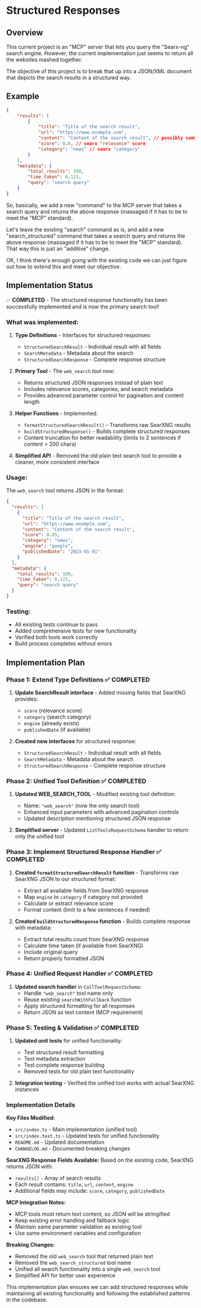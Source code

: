 # Structured Responses

## Overview

This current project is an "MCP" server that lets you query the "Searx-ng" search engine.
However, the current implementation just seems to return all the websites mashed together.

The objective of this project is to break that up into a JSON/XML document that
depicts the search results in a structured way.

## Example

```json
{
    "results": [
        {
            "title": "Title of the search result",
            "url": "https://www.example.com",
            "content": "Content of the search result", // possibly summarized, limited to a few sentences
            "score": 0.0, // searx "relevance" score
            "category": "news" // searx "category"
        }
    ],
    "metadata": {
        "total_results": 100,
        "time_taken": 0.123,
        "query": "search query"
    }
}
```

So, basically, we add a new "command" to the MCP server that takes a search query and returns the above response (massaged if it has to be to meet the "MCP" standard).

Let's leave the existing "search" command as is, and add a new "search_structured" command that takes a search query and returns the above response (massaged if it has to be to meet the "MCP" standard). That way this is just an "additive" change.

OK, I think there's enough going with the existing code we can just figure out how to extend this and meet our objective.

## Implementation Status

✅ **COMPLETED** - The structured response functionality has been successfully implemented and is now the primary search tool!

### What was implemented:

1. **Type Definitions** - Interfaces for structured responses:
   - `StructuredSearchResult` - Individual result with all fields
   - `SearchMetadata` - Metadata about the search
   - `StructuredSearchResponse` - Complete response structure

2. **Primary Tool** - The `web_search` tool now:
   - Returns structured JSON responses instead of plain text
   - Includes relevance scores, categories, and search metadata
   - Provides advanced parameter control for pagination and content length

3. **Helper Functions** - Implemented:
   - `formatStructuredSearchResult()` - Transforms raw SearXNG results
   - `buildStructuredResponse()` - Builds complete structured responses
   - Content truncation for better readability (limits to 2 sentences if content > 200 chars)

4. **Simplified API** - Removed the old plain text search tool to provide a cleaner, more consistent interface

### Usage:

The `web_search` tool returns JSON in the format:
```json
{
  "results": [
    {
      "title": "Title of the search result",
      "url": "https://www.example.com",
      "content": "Content of the search result",
      "score": 0.85,
      "category": "news",
      "engine": "google",
      "publishedDate": "2023-01-01"
    }
  ],
  "metadata": {
    "total_results": 100,
    "time_taken": 0.123,
    "query": "search query"
  }
}
```

### Testing:

- All existing tests continue to pass
- Added comprehensive tests for new functionality
- Verified both tools work correctly
- Build process completes without errors

## Implementation Plan

### Phase 1: Extend Type Definitions ✅ COMPLETED
1. **Update SearchResult interface** - Added missing fields that SearXNG provides:
   - `score` (relevance score)
   - `category` (search category)
   - `engine` (already exists)
   - `publishedDate` (if available)

2. **Created new interfaces** for structured response:
   - `StructuredSearchResult` - Individual result with all fields
   - `SearchMetadata` - Metadata about the search
   - `StructuredSearchResponse` - Complete response structure

### Phase 2: Unified Tool Definition ✅ COMPLETED
1. **Updated WEB_SEARCH_TOOL** - Modified existing tool definition:
   - Name: `"web_search"` (now the only search tool)
   - Enhanced input parameters with advanced pagination controls
   - Updated description mentioning structured JSON response

2. **Simplified server** - Updated `ListToolsRequestSchema` handler to return only the unified tool

### Phase 3: Implement Structured Response Handler ✅ COMPLETED
1. **Created `formatStructuredSearchResult` function** - Transforms raw SearXNG JSON to our structured format:
   - Extract all available fields from SearXNG response
   - Map `engine` to `category` if category not provided
   - Calculate or extract relevance score
   - Format content (limit to a few sentences if needed)

2. **Created `buildStructuredResponse` function** - Builds complete response with metadata:
   - Extract total results count from SearXNG response
   - Calculate time taken (if available from SearXNG)
   - Include original query
   - Return properly formatted JSON

### Phase 4: Unified Request Handler ✅ COMPLETED
1. **Updated search handler** in `CallToolRequestSchema`:
   - Handle `"web_search"` tool name only
   - Reuse existing `searchWithFallback` function
   - Apply structured formatting for all responses
   - Return JSON as text content (MCP requirement)

### Phase 5: Testing & Validation ✅ COMPLETED
1. **Updated unit tests** for unified functionality:
   - Test structured result formatting
   - Test metadata extraction
   - Test complete response building
   - Removed tests for old plain text functionality

2. **Integration testing** - Verified the unified tool works with actual SearXNG instances

### Implementation Details

**Key Files Modified:**
- `src/index.ts` - Main implementation (unified tool)
- `src/index.test.ts` - Updated tests for unified functionality
- `README.md` - Updated documentation
- `CHANGELOG.md` - Documented breaking changes

**SearXNG Response Fields Available:**
Based on the existing code, SearXNG returns JSON with:
- `results[]` - Array of search results
- Each result contains: `title`, `url`, `content`, `engine`
- Additional fields may include: `score`, `category`, `publishedDate`

**MCP Integration Notes:**
- MCP tools must return text content, so JSON will be stringified
- Keep existing error handling and fallback logic
- Maintain same parameter validation as existing tool
- Use same environment variables and configuration

**Breaking Changes:**
- Removed the old `web_search` tool that returned plain text
- Removed the `web_search_structured` tool name
- Unified all search functionality into a single `web_search` tool
- Simplified API for better user experience

This implementation plan ensures we can add structured responses while maintaining all existing functionality and following the established patterns in the codebase.
